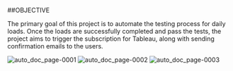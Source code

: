 ##OBJECTIVE


The primary goal of this project is to automate the testing process for daily loads. Once the loads are successfully completed and pass the tests, the project aims to trigger the subscription for Tableau, along with sending confirmation emails to the users.

![auto_doc_page-0001](https://github.com/Satyam20091998/Automate-pipeline/assets/92753984/a8ae5fdb-8a62-4263-8b58-b3b066754cfb)
![auto_doc_page-0002](https://github.com/Satyam20091998/Automate-pipeline/assets/92753984/8cdd13b5-34d1-4cd8-bc9a-99f5b8da2e54)
![auto_doc_page-0003](https://github.com/Satyam20091998/Automate-pipeline/assets/92753984/318c2ed3-4991-4973-88e7-a1235398f784)
